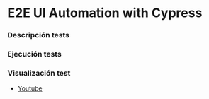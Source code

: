 # E2E UI Automation with Cypress

### Descripción tests

### Ejecución tests

### Visualización test
+ [Youtube](https://pages.youtube.com/)

